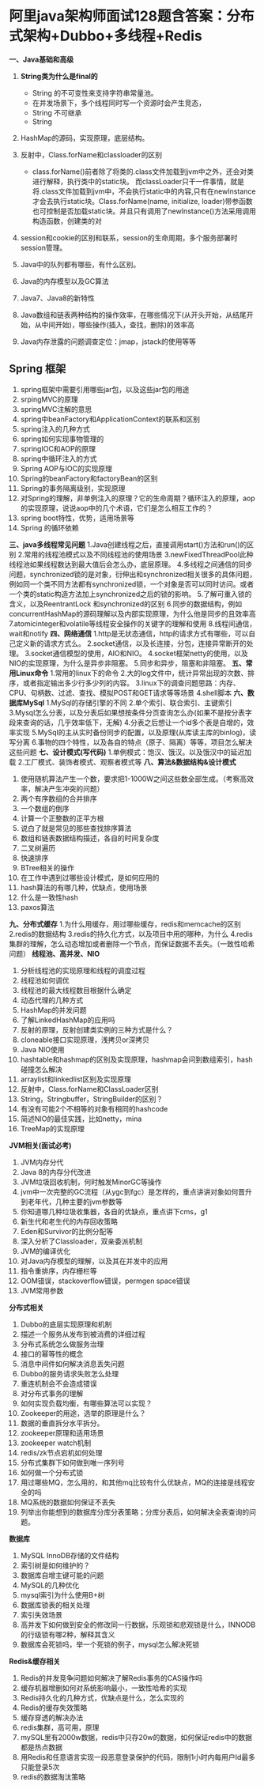 # 阿里java架构师面试128题含答案：分布式架构+Dubbo+多线程+Redis



**一、Java基础和高级**

1. **String类为什么是final的**

   + String 的不可变性来支持字符串常量池。
   + 在并发场景下，多个线程同时写一个资源时会产生竞态，
   + String 不可继承
   + String 


2. HashMap的源码，实现原理，底层结构。
3. 反射中，Class.forName和classloader的区别
   + class.forName()前者除了将类的.class文件加载到jvm中之外，还会对类进行解释，执行类中的static块。
     而classLoader只干一件事情，就是将.class文件加载到jvm中，不会执行static中的内容,只有在newInstance才会去执行static块。Class.forName(name, initialize, loader)带参函数也可控制是否加载static块。并且只有调用了newInstance()方法采用调用构造函数，创建类的对

4. session和cookie的区别和联系，session的生命周期，多个服务部署时session管理。
5. Java中的队列都有哪些，有什么区别。
6. Java的内存模型以及GC算法
7. Java7、Java8的新特性
8. Java数组和链表两种结构的操作效率，在哪些情况下(从开头开始，从结尾开始，从中间开始)，哪些操作(插入，查找，删除)的效率高
9. Java内存泄露的问题调查定位：jmap，jstack的使用等等



## Spring 框架

1.  spring框架中需要引用哪些jar包，以及这些jar包的用途
2.  srpingMVC的原理
3.  springMVC注解的意思
4.  spring中beanFactory和ApplicationContext的联系和区别
5.  spring注入的几种方式
6.  spring如何实现事物管理的
7.  springIOC和AOP的原理
8. spring中循环注入的方式
9. Spring AOP与IOC的实现原理
10. Spring的beanFactory和factoryBean的区别
11. Spring的事务隔离级别，实现原理
12. 对Spring的理解，非单例注入的原理？它的生命周期？循环注入的原理，aop的实现原理，说说aop中的几个术语，它们是怎么相互工作的？
13. spring boot特性，优势，适用场景等
14. Spring 的循环依赖

**三、java多线程常见问题**
1.Java创建线程之后，直接调用start()方法和run()的区别
2.常用的线程池模式以及不同线程池的使用场景
3.newFixedThreadPool此种线程池如果线程数达到最大值后会怎么办，底层原理。
4.多线程之间通信的同步问题，synchronized锁的是对象，衍伸出和synchronized相关很多的具体问题，例如同一个类不同方法都有synchronized锁，一个对象是否可以同时访问。或者一个类的static构造方法加上synchronized之后的锁的影响。
5.了解可重入锁的含义，以及ReentrantLock 和synchronized的区别
6.同步的数据结构，例如concurrentHashMap的源码理解以及内部实现原理，为什么他是同步的且效率高
7.atomicinteger和volatile等线程安全操作的关键字的理解和使用
8.线程间通信，wait和notify
**四、网络通信**
1.http是无状态通信，http的请求方式有哪些，可以自己定义新的请求方式么。
2.socket通信，以及长连接，分包，连接异常断开的处理。
3.socket通信模型的使用，AIO和NIO。
4.socket框架netty的使用，以及NIO的实现原理，为什么是异步非阻塞。
5.同步和异步，阻塞和非阻塞。
**五、常用Linux命令**
1.常用的linux下的命令
2.大的log文件中，统计异常出现的次数、排序，或者指定输出多少行多少列的内容。
3.linux下的调查问题思路：内存、CPU、句柄数、过滤、查找、模拟POST和GET请求等等场景
4.shell脚本
**六、数据库MySql**
1.MySql的存储引擎的不同
2.单个索引、联合索引、主键索引
3.Mysql怎么分表，以及分表后如果想按条件分页查询怎么办(如果不是按分表字段来查询的话，几乎效率低下，无解)
4.分表之后想让一个id多个表是自增的，效率实现
5.MySql的主从实时备份同步的配置，以及原理(从库读主库的binlog)，读写分离
6.事物的四个特性，以及各自的特点（原子、隔离）等等，项目怎么解决这些问题
**七、设计模式(写代码)**
1.单例模式：饱汉、饿汉。以及饿汉中的延迟加载
2.工厂模式、装饰者模式、观察者模式等
**八、算法&数据结构&设计模式**

1. 使用随机算法产生一个数，要求把1-1000W之间这些数全部生成。（考察高效率，解决产生冲突的问题）
2. 两个有序数组的合并排序
3. 一个数组的倒序
4. 计算一个正整数的正平方根
5. 说白了就是常见的那些查找排序算法
6. 数组和链表数据结构描述，各自的时间复杂度
7. 二叉树遍历
8. 快速排序
9. BTree相关的操作
10. 在工作中遇到过哪些设计模式，是如何应用的
11. hash算法的有哪几种，优缺点，使用场景
12. 什么是一致性hash
13. paxos算法

**九、分布式缓存**
1.为什么用缓存，用过哪些缓存，redis和memcache的区别
2.redis的数据结构
3.redis的持久化方式，以及项目中用的哪种，为什么
4.redis集群的理解，怎么动态增加或者删除一个节点，而保证数据不丢失。（一致性哈希问题）
**线程池、高并发、NIO**

1. 分析线程池的实现原理和线程的调度过程
2. 线程池如何调优
3. 线程池的最大线程数目根据什么确定
4. 动态代理的几种方式
5. HashMap的并发问题
6. 了解LinkedHashMap的应用吗
7. 反射的原理，反射创建类实例的三种方式是什么？
8. cloneable接口实现原理，浅拷贝or深拷贝
9. Java NIO使用
10. hashtable和hashmap的区别及实现原理，hashmap会问到数组索引，hash碰撞怎么解决
11. arraylist和linkedlist区别及实现原理
12. 反射中，Class.forName和ClassLoader区别
13. String，Stringbuffer，StringBuilder的区别？
14. 有没有可能2个不相等的对象有相同的hashcode
15. 简述NIO的最佳实践，比如netty，mina
16. TreeMap的实现原理

**JVM相关(面试必考)**

1. JVM内存分代
2. Java 8的内存分代改进
3. JVM垃圾回收机制，何时触发MinorGC等操作
4. jvm中一次完整的GC流程（从ygc到fgc）是怎样的，重点讲讲对象如何晋升到老年代，几种主要的jvm参数等
5. 你知道哪几种垃圾收集器，各自的优缺点，重点讲下cms，g1
6. 新生代和老生代的内存回收策略
7. Eden和Survivor的比例分配等
8. 深入分析了Classloader，双亲委派机制
9. JVM的编译优化
10. 对Java内存模型的理解，以及其在并发中的应用
11. 指令重排序，内存栅栏等
12. OOM错误，stackoverflow错误，permgen space错误
13. JVM常用参数

**分布式相关**

1. Dubbo的底层实现原理和机制
2. 描述一个服务从发布到被消费的详细过程
3. 分布式系统怎么做服务治理
4. 接口的幂等性的概念
5. 消息中间件如何解决消息丢失问题
6. Dubbo的服务请求失败怎么处理
7. 重连机制会不会造成错误
8. 对分布式事务的理解
9. 如何实现负载均衡，有哪些算法可以实现？
10. Zookeeper的用途，选举的原理是什么？
11. 数据的垂直拆分水平拆分。
12. zookeeper原理和适用场景
13. zookeeper watch机制
14. redis/zk节点宕机如何处理
15. 分布式集群下如何做到唯一序列号
16. 如何做一个分布式锁
17. 用过哪些MQ，怎么用的，和其他mq比较有什么优缺点，MQ的连接是线程安全的吗
18. MQ系统的数据如何保证不丢失
19. 列举出你能想到的数据库分库分表策略；分库分表后，如何解决全表查询的问题。

**数据库**

1. MySQL InnoDB存储的文件结构
2. 索引树是如何维护的？
3. 数据库自增主键可能的问题
4. MySQL的几种优化
5. mysql索引为什么使用B+树
6. 数据库锁表的相关处理
7. 索引失效场景
8. 高并发下如何做到安全的修改同一行数据，乐观锁和悲观锁是什么，INNODB的行级锁有哪2种，解释其含义
9. 数据库会死锁吗，举一个死锁的例子，mysql怎么解决死锁

**Redis&缓存相关**

1. Redis的并发竞争问题如何解决了解Redis事务的CAS操作吗
2. 缓存机器增删如何对系统影响最小，一致性哈希的实现
3. Redis持久化的几种方式，优缺点是什么，怎么实现的
4. Redis的缓存失效策略
5. 缓存穿透的解决办法
6. redis集群，高可用，原理
7. mySQL里有2000w数据，redis中只存20w的数据，如何保证redis中的数据都是热点数据
8. 用Redis和任意语言实现一段恶意登录保护的代码，限制1小时内每用户Id最多只能登录5次
9. redis的数据淘汰策略